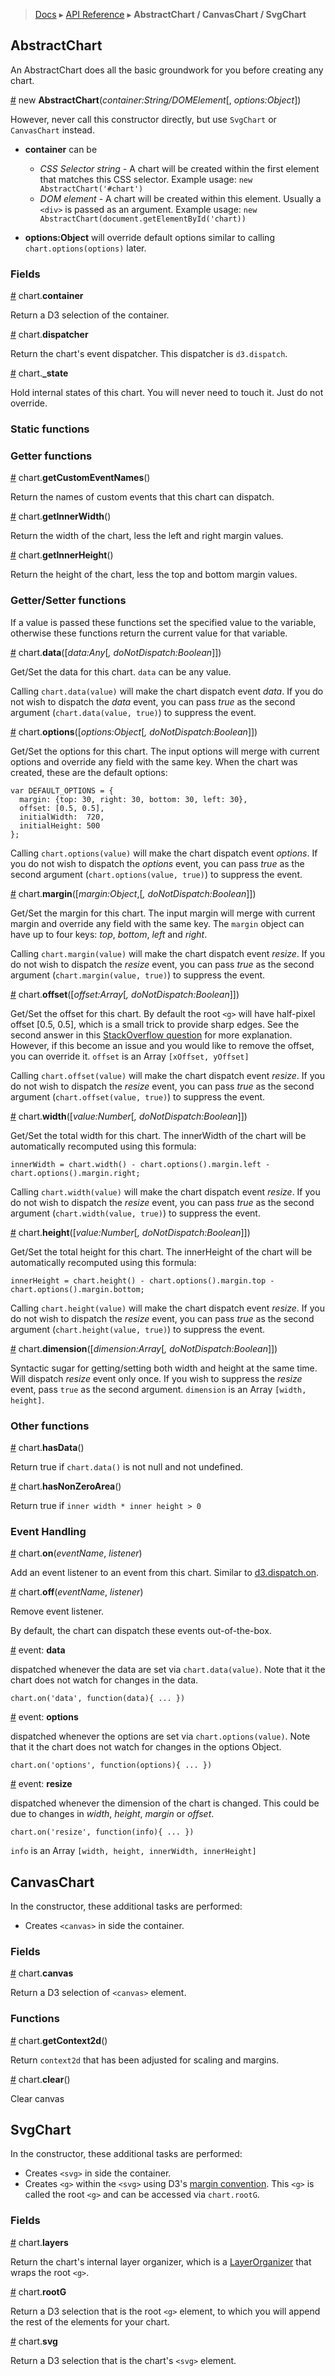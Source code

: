  > [Docs](../../README.md) ▸ [API Reference](index.md) ▸ **AbstractChart / CanvasChart / SvgChart**

## AbstractChart

An AbstractChart does all the basic groundwork for you before creating any chart.

<a name="constructor" href="AbstractChart#constructor">#</a> new **AbstractChart**(*container:String/DOMElement*[, *options:Object*])

However, never call this constructor directly, but use `SvgChart` or `CanvasChart` instead.

* **container** can be

	* *CSS Selector string* - A chart will be created within the first element that matches this CSS selector. Example usage: ```new AbstractChart('#chart')```
	* *DOM element* - A chart will be created within this element. Usually a ```<div>``` is passed as an argument. Example usage: ```new AbstractChart(document.getElementById('chart))```

* **options:Object** will override default options similar to calling ```chart.options(options)``` later.

### Fields

<a name="container" href="AbstractChart#container">#</a> chart.**container**

Return a D3 selection of the container.

<a name="dispatcher" href="AbstractChart#dispatcher">#</a> chart.**dispatcher**

Return the chart's event dispatcher. This dispatcher is `d3.dispatch`.

<a name="\_state" href="AbstractChart#\_state">#</a> chart.**\_state**

Hold internal states of this chart. You will never need to touch it. Just do not override.

### Static functions



### Getter functions

<a name="getCustomEventNames" href="AbstractChart#getCustomEventNames">#</a> chart.**getCustomEventNames**()

Return the names of custom events that this chart can dispatch.

<a name="getInnerWidth" href="AbstractChart#getInnerWidth">#</a> chart.**getInnerWidth**()

Return the width of the chart, less the left and right margin values.

<a name="getInnerHeight" href="AbstractChart#getInnerHeight">#</a> chart.**getInnerHeight**()

Return the height of the chart, less the top and bottom margin values.

### Getter/Setter functions

If a value is passed these functions set the specified value to the variable, otherwise these functions return the current value for that variable.

<a name="data" href="AbstractChart#data">#</a> chart.**data**([*data:Any*[*, doNotDispatch:Boolean*]])

Get/Set the data for this chart. ```data``` can be any value.

Calling ```chart.data(value)``` will make the chart dispatch event *data*. If you do not wish to dispatch the *data* event, you can pass *true* as the second argument (```chart.data(value, true)```) to suppress the event.

<a name="options" href="AbstractChart#options">#</a> chart.**options**([*options:Object*[*, doNotDispatch:Boolean*]])

Get/Set the options for this chart. The input options will merge with current options and override any field with the same key. When the chart was created, these are the default options:

```
var DEFAULT_OPTIONS = {
  margin: {top: 30, right: 30, bottom: 30, left: 30},
  offset: [0.5, 0.5],
  initialWidth:  720,
  initialHeight: 500
};
```

Calling ```chart.options(value)``` will make the chart dispatch event *options*. If you do not wish to dispatch the *options* event, you can pass *true* as the second argument (```chart.options(value, true)```) to suppress the event.

<a name="margin" href="AbstractChart#margin">#</a> chart.**margin**([*margin:Object*,[*, doNotDispatch:Boolean*]])

Get/Set the margin for this chart. The input margin will merge with current margin and override any field with the same key. The ```margin``` object can have up to four keys: *top*, *bottom*, *left* and *right*.

Calling ```chart.margin(value)``` will make the chart dispatch event *resize*. If you do not wish to dispatch the *resize* event, you can pass *true* as the second argument (```chart.margin(value, true)```) to suppress the event.

<a name="offset" href="AbstractChart#offset">#</a> chart.**offset**([*offset:Array*[*, doNotDispatch:Boolean*]])

Get/Set the offset for this chart. By default the root ```<g>``` will have half-pixel offset [0.5, 0.5], which is a small trick to provide sharp edges. See the second answer in this [StackOverflow question](http://stackoverflow.com/questions/7589650/drawing-grid-with-jquery-svg-produces-2px-lines-instead-of-1px) for more explanation. However, if this become an issue and you would like to remove the offset, you can override it. ```offset``` is an Array ```[xOffset, yOffset]```

Calling ```chart.offset(value)``` will make the chart dispatch event *resize*. If you do not wish to dispatch the *resize* event, you can pass *true* as the second argument (```chart.offset(value, true)```) to suppress the event.

<a name="width" href="AbstractChart#width">#</a> chart.**width**([*value:Number*[*, doNotDispatch:Boolean*]])

Get/Set the total width for this chart. The innerWidth of the chart will be automatically recomputed using this formula:

```
innerWidth = chart.width() - chart.options().margin.left - chart.options().margin.right;
```

Calling ```chart.width(value)``` will make the chart dispatch event *resize*. If you do not wish to dispatch the *resize* event, you can pass *true* as the second argument (```chart.width(value, true)```) to suppress the event.

<a name="height" href="AbstractChart#height">#</a> chart.**height**([*value:Number*[*, doNotDispatch:Boolean*]])

Get/Set the total height for this chart. The innerHeight of the chart will be automatically recomputed using this formula:

```
innerHeight = chart.height() - chart.options().margin.top - chart.options().margin.bottom;
```

Calling ```chart.height(value)``` will make the chart dispatch event *resize*. If you do not wish to dispatch the *resize* event, you can pass *true* as the second argument (```chart.height(value, true)```) to suppress the event.

<a name="dimension" href="AbstractChart#dimension">#</a> chart.**dimension**([*dimension:Array*[*, doNotDispatch:Boolean*]])

Syntactic sugar for getting/setting both width and height at the same time. Will dispatch *resize* event only once. If you wish to suppress the *resize* event, pass ```true``` as the second argument. ```dimension``` is an Array ```[width, height]```.

### Other functions

<a name="hasData" href="AbstractChart#hasData">#</a> chart.**hasData**()

Return true if ```chart.data()``` is not null and not undefined.

<a name="hasNonZeroArea" href="AbstractChart#hasNonZeroArea">#</a> chart.**hasNonZeroArea**()

Return true if ```inner width * inner height > 0```

### Event Handling

<a name="on" href="AbstractChart#on">#</a> chart.**on**(*eventName*, *listener*)

Add an event listener to an event from this chart. Similar to [d3.dispatch.on](https://github.com/mbostock/d3/wiki/Internals#dispatch_on).

<a name="off" href="AbstractChart#off">#</a> chart.**off**(*eventName*, *listener*)

Remove event listener.

By default, the chart can dispatch these events out-of-the-box.

<a name="event_data" href="AbstractChart#event_data">#</a> event: **data**

dispatched whenever the data are set via ```chart.data(value)```. Note that it the chart does not watch for changes in the data.

```
chart.on('data', function(data){ ... })
```

<a name="event_options" href="AbstractChart#event_options">#</a> event: **options**

dispatched whenever the options are set via ```chart.options(value)```. Note that it the chart does not watch for changes in the options Object.

```
chart.on('options', function(options){ ... })
```

<a name="event_resize" href="AbstractChart#event_resize">#</a> event: **resize**

dispatched whenever the dimension of the chart is changed. This could be due to changes in *width*, *height*, *margin* or *offset*.

```
chart.on('resize', function(info){ ... })
```

```info``` is an Array ```[width, height, innerWidth, innerHeight]```

## CanvasChart

In the constructor, these additional tasks are performed:

* Creates ```<canvas>``` in side the container.

### Fields

<a name="canvas" href="CanvasChart#canvas">#</a> chart.**canvas**

Return a D3 selection of ```<canvas>``` element.

### Functions

<a name="getContext2d" href="SvgChart#getContext2d">#</a> chart.**getContext2d**()

Return `context2d` that has been adjusted for scaling and margins.

<a name="clear" href="SvgChart#clear">#</a> chart.**clear**()

Clear canvas

## SvgChart

In the constructor, these additional tasks are performed:

* Creates ```<svg>``` in side the container.
* Creates ```<g>``` within the ```<svg>``` using D3's [margin convention](http://bl.ocks.org/mbostock/3019563). This ```<g>``` is called the root ```<g>``` and can be accessed via `chart.rootG`.

### Fields

<a name="layers" href="SvgChart#layers">#</a> chart.**layers**

Return the chart's internal layer organizer, which is a [LayerOrganizer](LayerOrganizer) that wraps the root ```<g>```.

<a name="rootG" href="SvgChart#rootG">#</a> chart.**rootG**

Return a D3 selection that is the root ```<g>``` element, to which you will append the rest of the elements for your chart.

<a name="svg" href="SvgChart#svg">#</a> chart.**svg**

Return a D3 selection that is the chart's ```<svg>``` element.
